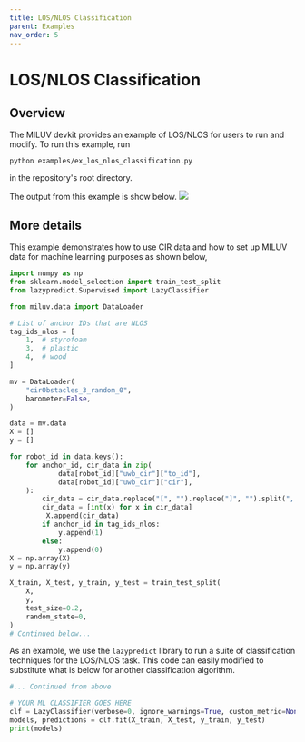 ```yaml
---
title: LOS/NLOS Classification
parent: Examples
nav_order: 5
---
```


# LOS/NLOS Classification
## Overview
The MILUV devkit provides an example of LOS/NLOS for users to run and modify. To run this example, run
```
python examples/ex_los_nlos_classification.py
```
in the repository's root directory.

The output from this example is show below.
![](https://decargroup.github.io/miluv/assets/lazy_classifier_results.png)

## More details
This example demonstrates how to use CIR data and how to set up MILUV data for machine learning purposes as shown below,
```py
import numpy as np
from sklearn.model_selection import train_test_split
from lazypredict.Supervised import LazyClassifier

from miluv.data import DataLoader

# List of anchor IDs that are NLOS
tag_ids_nlos = [
    1,  # styrofoam
    3,  # plastic
    4,  # wood
]

mv = DataLoader(
    "cirObstacles_3_random_0",
    barometer=False,
)

data = mv.data
X = []
y = []

for robot_id in data.keys():
    for anchor_id, cir_data in zip(
            data[robot_id]["uwb_cir"]["to_id"],
            data[robot_id]["uwb_cir"]["cir"],
    ):
        cir_data = cir_data.replace("[", "").replace("]", "").split(", ")
        cir_data = [int(x) for x in cir_data]
         X.append(cir_data)
        if anchor_id in tag_ids_nlos:
            y.append(1)
        else:
            y.append(0)
X = np.array(X)
y = np.array(y)

X_train, X_test, y_train, y_test = train_test_split(
    X,
    y,
    test_size=0.2,
    random_state=0,
)
# Continued below...
```

As an example, we use the `lazypredict` library to run a suite of classification techniques for the LOS/NLOS task. This code can easily modified to substitute what is below for another classification algorithm.
```py
#... Continued from above

# YOUR ML CLASSIFIER GOES HERE
clf = LazyClassifier(verbose=0, ignore_warnings=True, custom_metric=None)
models, predictions = clf.fit(X_train, X_test, y_train, y_test)
print(models)
```
